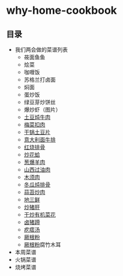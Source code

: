 # why-home-cookbook

## 目录
* 我们两会做的菜谱列表
	* 莜面鱼鱼
	* 烩菜
	* 咖喱饭
	* 苏格兰打卤面
	* 焖面
	* 蛋炒饭
	* 绿豆芽炒饼丝
	* 爆炒虾（图片）
	* [土豆炖牛肉](#https://www.baidu.com/mip/c/m.douguo.com/recipe/mip/809006)
	* [梅菜扣肉](#横线)
	* [干锅土豆片](#横线)
	* [意大利面牛排](#横线)
	* [红烧排骨](#横线)
	* [炒花蛤](#横线)
	* [葱爆羊肉](#横线)
	* [山西过油肉](#横线)
	* [木须肉](#横线)
	* [冬瓜炖排骨](#横线)
	* [蒜苔炒肉](#横线)
	* [地三鲜](#横线)
	* [炒猪肝](#横线)
	* [干炒有机菜花](#横线)
	* [卤猪蹄](#横线)
	* [疙瘩汤](#横线)
	* [厥根粉](#横线)
	* [厥根粉](#横线)腐竹木耳
* 本周菜谱
* 火锅菜谱
* 烧烤菜谱





